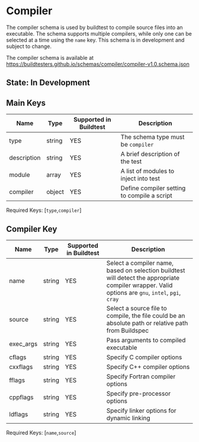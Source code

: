 # Compiler 

The compiler schema is used by buildtest to compile source files into an 
executable. The schema supports multiple compilers, while only one can be 
selected at a time using the `name` key. This schema is in development 
and subject to change.

The compiler schema is available at https://buildtesters.github.io/schemas/compiler/compiler-v1.0.schema.json

## State: In Development

## Main Keys

| Name | Type | Supported in Buildtest | Description | 
| ---- | ---- | ---------------------- | ----------- |
| type | string | YES | The schema type must be `compiler` | 
| description | string | YES | A brief description of the test | 
| module | array | YES | A list of modules to inject into test | 
| compiler | object | YES | Define compiler setting to compile a script |  

Required Keys: [`type`,`compiler`]

## Compiler Key

| Name | Type | Supported in Buildtest | Description  |   
| ---- | ---- | --------------------- | ------------ |  
| name | string | YES | Select a compiler name, based on selection buildtest will detect the appropriate compiler wrapper. Valid options are `gnu`, `intel`, `pgi`, `cray` | 
| source | string | YES | Select a source file to compile, the file could be an absolute path or relative path from Buildspec | 
| exec_args | string | YES | Pass arguments to compiled executable | 
| cflags | string | YES | Specify C compiler options |  
| cxxflags | string | YES | Specify C++ compiler options |  
| fflags | string | YES | Specify Fortran compiler options | 
| cppflags | string | YES | Specify pre-processor options | 
| ldflags | string | YES| Specify linker options for dynamic linking | 

Required Keys: [`name`,`source`]


 